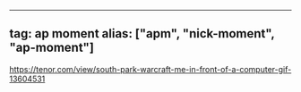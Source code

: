 
---
tag: ap moment
alias: ["apm", "nick-moment", "ap-moment"]
---

https://tenor.com/view/south-park-warcraft-me-in-front-of-a-computer-gif-13604531
